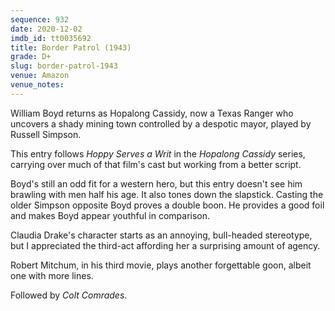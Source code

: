 ```yaml
---
sequence: 932
date: 2020-12-02
imdb_id: tt0035692
title: Border Patrol (1943)
grade: D+
slug: border-patrol-1943
venue: Amazon
venue_notes:
---
```


William Boyd returns as Hopalong Cassidy, now a Texas Ranger who uncovers a shady mining town controlled by a despotic mayor, played by Russell Simpson.

<!-- end -->

This entry follows <span data-imdb-id="tt0036016">_Hoppy Serves a Writ_</span> in the _Hopalong Cassidy_ series, carrying over much of that film's cast but working from a better script.

Boyd's still an odd fit for a western hero, but this entry doesn't see him brawling with men half his age. It also tones down the slapstick. Casting the older Simpson opposite Boyd proves a double boon. He provides a good foil and makes Boyd appear youthful in comparison.

Claudia Drake's character starts as an annoying, bull-headed stereotype, but I appreciated the third-act affording her a surprising amount of agency.

Robert Mitchum, in his third movie, plays another forgettable goon, albeit one with more lines.

Followed by <span data-imdb-id="tt0035744">_Colt Comrades_</span>.